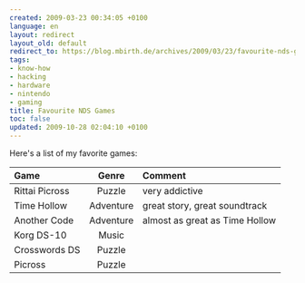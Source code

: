 ```yaml
---
created: 2009-03-23 00:34:05 +0100
language: en
layout: redirect
layout_old: default
redirect_to: https://blog.mbirth.de/archives/2009/03/23/favourite-nds-games.html
tags:
- know-how
- hacking
- hardware
- nintendo
- gaming
title: Favourite NDS Games
toc: false
updated: 2009-10-28 02:04:10 +0100
---
```


Here's a list of my favorite games:

| Game           |   Genre   | Comment                        |
|:---------------|:---------:|:-------------------------------|
| Rittai Picross | Puzzle    | very addictive                 |
| Time Hollow    | Adventure | great story, great soundtrack  |
| Another Code   | Adventure | almost as great as Time Hollow |
| Korg DS-10     | Music     | |
| Crosswords DS  | Puzzle    | |
| Picross        | Puzzle    | |